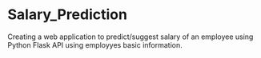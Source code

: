 # Salary_Prediction
Creating a web application to predict/suggest salary of an employee using Python Flask API using employyes basic information. 
